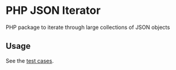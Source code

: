# PHP JSON Iterator
PHP package to iterate through large collections of JSON objects

## Usage
See the [test cases](/tests/Iterators/JsonIteratorTest.php).
